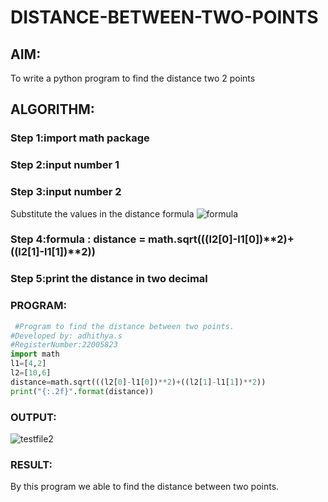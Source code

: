 # DISTANCE-BETWEEN-TWO-POINTS

## AIM:
To write a python program to find the distance two 2 points
## ALGORITHM:
### Step 1:import math package 
### Step 2:input number 1 
### Step 3:input number 2 
Substitute the values in the distance formula  ![formula](/formula.jpg)
### Step 4:formula : distance = math.sqrt(((l2[0]-l1[0])**2)+((l2[1]-l1[1])**2)) 
### Step 5:print the distance in two decimal 
### PROGRAM:
```python
 #Program to find the distance between two points.
#Developed by: adhithya.s
#RegisterNumber:22005823
import math
l1=[4,2]
l2=[10,6]
distance=math.sqrt(((l2[0]-l1[0])**2)+((l2[1]-l1[1])**2)) 
print("{:.2f}".format(distance))
 ```


### OUTPUT:
![testfile2](https://user-images.githubusercontent.com/113497423/192699121-1d758007-ae5b-4523-99b4-13baa58e9e5b.png)



### RESULT:
By this program we able to find the distance between two points.
